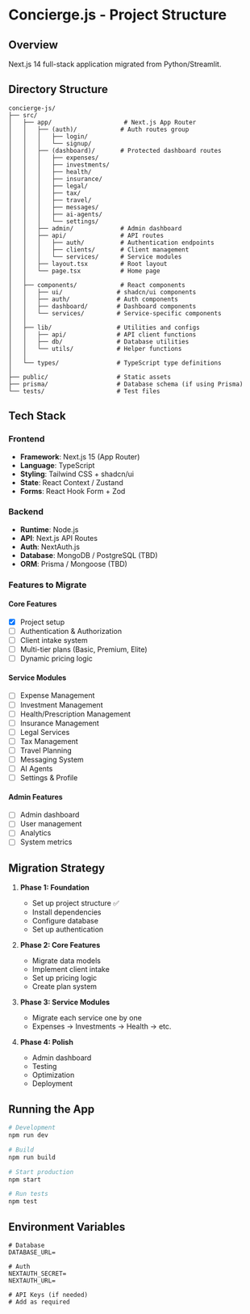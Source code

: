# Concierge.js - Project Structure

## Overview
Next.js 14 full-stack application migrated from Python/Streamlit.

## Directory Structure

```
concierge-js/
├── src/
│   ├── app/                    # Next.js App Router
│   │   ├── (auth)/            # Auth routes group
│   │   │   ├── login/
│   │   │   └── signup/
│   │   ├── (dashboard)/       # Protected dashboard routes
│   │   │   ├── expenses/
│   │   │   ├── investments/
│   │   │   ├── health/
│   │   │   ├── insurance/
│   │   │   ├── legal/
│   │   │   ├── tax/
│   │   │   ├── travel/
│   │   │   ├── messages/
│   │   │   ├── ai-agents/
│   │   │   └── settings/
│   │   ├── admin/             # Admin dashboard
│   │   ├── api/               # API routes
│   │   │   ├── auth/          # Authentication endpoints
│   │   │   ├── clients/       # Client management
│   │   │   └── services/      # Service modules
│   │   ├── layout.tsx         # Root layout
│   │   └── page.tsx           # Home page
│   │
│   ├── components/            # React components
│   │   ├── ui/               # shadcn/ui components
│   │   ├── auth/             # Auth components
│   │   ├── dashboard/        # Dashboard components
│   │   └── services/         # Service-specific components
│   │
│   ├── lib/                  # Utilities and configs
│   │   ├── api/              # API client functions
│   │   ├── db/               # Database utilities
│   │   └── utils/            # Helper functions
│   │
│   └── types/                # TypeScript type definitions
│
├── public/                   # Static assets
├── prisma/                   # Database schema (if using Prisma)
└── tests/                    # Test files

```

## Tech Stack

### Frontend
- **Framework**: Next.js 15 (App Router)
- **Language**: TypeScript
- **Styling**: Tailwind CSS + shadcn/ui
- **State**: React Context / Zustand
- **Forms**: React Hook Form + Zod

### Backend
- **Runtime**: Node.js
- **API**: Next.js API Routes
- **Auth**: NextAuth.js
- **Database**: MongoDB / PostgreSQL (TBD)
- **ORM**: Prisma / Mongoose (TBD)

### Features to Migrate

#### Core Features
- [x] Project setup
- [ ] Authentication & Authorization
- [ ] Client intake system
- [ ] Multi-tier plans (Basic, Premium, Elite)
- [ ] Dynamic pricing logic

#### Service Modules
- [ ] Expense Management
- [ ] Investment Management
- [ ] Health/Prescription Management
- [ ] Insurance Management
- [ ] Legal Services
- [ ] Tax Management
- [ ] Travel Planning
- [ ] Messaging System
- [ ] AI Agents
- [ ] Settings & Profile

#### Admin Features
- [ ] Admin dashboard
- [ ] User management
- [ ] Analytics
- [ ] System metrics

## Migration Strategy

1. **Phase 1: Foundation**
   - Set up project structure ✅
   - Install dependencies
   - Configure database
   - Set up authentication

2. **Phase 2: Core Features**
   - Migrate data models
   - Implement client intake
   - Set up pricing logic
   - Create plan system

3. **Phase 3: Service Modules**
   - Migrate each service one by one
   - Expenses → Investments → Health → etc.

4. **Phase 4: Polish**
   - Admin dashboard
   - Testing
   - Optimization
   - Deployment

## Running the App

```bash
# Development
npm run dev

# Build
npm run build

# Start production
npm start

# Run tests
npm test
```

## Environment Variables

```env
# Database
DATABASE_URL=

# Auth
NEXTAUTH_SECRET=
NEXTAUTH_URL=

# API Keys (if needed)
# Add as required
```

